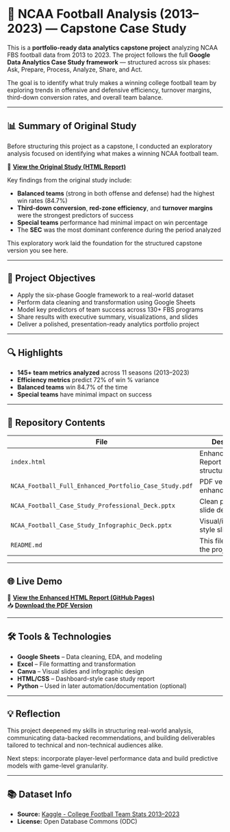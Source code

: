 
# 🏈 NCAA Football Analysis (2013–2023) — Capstone Case Study

This is a **portfolio-ready data analytics capstone project** analyzing NCAA FBS football data from 2013 to 2023. The project follows the full **Google Data Analytics Case Study framework** — structured across six phases: Ask, Prepare, Process, Analyze, Share, and Act.

The goal is to identify what truly makes a winning college football team by exploring trends in offensive and defensive efficiency, turnover margins, third-down conversion rates, and overall team balance.

---

## 📊 Summary of Original Study

Before structuring this project as a capstone, I conducted an exploratory analysis focused on identifying what makes a winning NCAA football team.

📎 **[View the Original Study (HTML Report)](https://rashad1019.github.io/ncaa-football-analysis/)**

Key findings from the original study include:

- **Balanced teams** (strong in both offense and defense) had the highest win rates (84.7%)
- **Third-down conversion**, **red-zone efficiency**, and **turnover margins** were the strongest predictors of success
- **Special teams** performance had minimal impact on win percentage
- The **SEC** was the most dominant conference during the period analyzed

This exploratory work laid the foundation for the structured capstone version you see here.

---

## 📌 Project Objectives

- Apply the six-phase Google framework to a real-world dataset
- Perform data cleaning and transformation using Google Sheets
- Model key predictors of team success across 130+ FBS programs
- Share results with executive summary, visualizations, and slides
- Deliver a polished, presentation-ready analytics portfolio project

---

## 🔍 Highlights

- **145+ team metrics analyzed** across 11 seasons (2013–2023)
- **Efficiency metrics** predict 72% of win % variance
- **Balanced teams** win 84.7% of the time
- **Special teams** have minimal impact on success

---

## 📁 Repository Contents

| File | Description |
|------|-------------|
| `index.html` | Enhanced HTML Report (Ask → Act structure) |
| `NCAA_Football_Full_Enhanced_Portfolio_Case_Study.pdf` | PDF version of the enhanced report |
| `NCAA_Football_Case_Study_Professional_Deck.pptx` | Clean professional slide deck |
| `NCAA_Football_Case_Study_Infographic_Deck.pptx` | Visual/infographic-style slide deck |
| `README.md` | This file — explains the project |

---

## 🌐 Live Demo

🔗 **[View the Enhanced HTML Report (GitHub Pages)](https://rashad1019.github.io/ncaa-football-analysis-capstone/)**  
📥 **[Download the PDF Version](./NCAA_Football_Full_Enhanced_Portfolio_Case_Study.pdf)**

---

## 🛠 Tools & Technologies

- **Google Sheets** – Data cleaning, EDA, and modeling
- **Excel** – File formatting and transformation
- **Canva** – Visual slides and infographic design
- **HTML/CSS** – Dashboard-style case study report
- **Python** – Used in later automation/documentation (optional)

---

## 💡 Reflection

This project deepened my skills in structuring real-world analysis, communicating data-backed recommendations, and building deliverables tailored to technical and non-technical audiences alike.

Next steps: incorporate player-level performance data and build predictive models with game-level granularity.

---

## 📚 Dataset Info

- **Source:** [Kaggle - College Football Team Stats 2013–2023](https://www.kaggle.com/datasets/jeffgallini/college-football-team-stats-2019)
- **License:** Open Database Commons (ODC)
